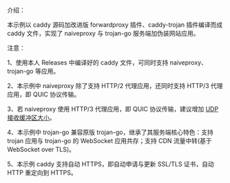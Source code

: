 介绍：

本示例以 caddy 源码加改进版 forwardproxy 插件、caddy-trojan 插件编译而成 caddy 文件，实现了 naiveproxy 与 trojan-go 服务端加伪装网站应用。

注意：

1、使用本人 Releases 中编译好的 caddy 文件，可同时支持 naiveproxy、trojan-go 等应用。

2、本示例中 naiveproxy 除了支持 HTTP/2 代理应用，还同时支持 HTTP/3 代理应用，即 QUIC 协议传输。

3、若 naiveproxy 使用 HTTP/3 代理应用，即 QUIC 协议传输，建议增加 [UDP 接收缓冲区大小](https://github.com/lucas-clemente/quic-go/wiki/UDP-Receive-Buffer-Size)。

4、本示例中 trojan-go 兼容原版 trojan-go，继承了其服务端核心特色：支持 trojan 应用与 trojan-go 的 WebSocket 应用共存；支持 CDN 流量中转(基于 WebSocket over TLS)。

5、本示例 caddy 支持自动 HTTPS，即自动申请与更新 SSL/TLS 证书，自动 HTTP 重定向到 HTTPS。
